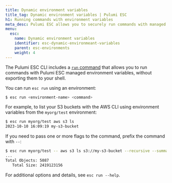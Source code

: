 ```yaml
---
title: Dynamic environment variables
title_tag: Dynamic environment variables | Pulumi ESC
h1: Running commands with environment variables
meta_desc: Pulumi ESC allows you to securely run commands with managed environment variables using the esc run command, without exporting them to your shell.
menu:
  esc:
    name: Dynamic environment variables
    identifier: esc-dynamic-environmeant-variables
    parent: esc-environments
    weight: 4
---
```


The Pulumi ESC CLI includes a [`run` command](/docs/esc-cli/commands/esc_run/) that allows you to run commands with Pulumi ESC managed environment variables, without exporting them to your shell.

You can run `esc run` using an environment:

```bash
$ esc run <environment-name> <command>
```

For example, to list your S3 buckets with the AWS CLI using environment variables from the `myorg/test` environment:

```bash
$ esc run myorg/test aws s3 ls
2023-10-10 16:09:19 my-s3-bucket
```

If you need to pass one or more flags to the command, prefix the command with `--`:

```bash
$ esc run myorg/test -- aws s3 ls s3://my-s3-bucket --recursive --summarize
...
Total Objects: 5087
   Total Size: 2419123156
```

For additional options and details, see `esc run --help`.
